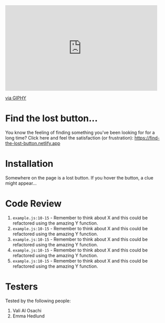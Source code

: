 <iframe src="https://giphy.com/embed/kNwQN4ueScpbaeWtef" width="480" height="270" frameBorder="0" class="giphy-embed" allowFullScreen></iframe><p><a href="https://giphy.com/gifs/netflix-season-1-episode-squid-game-kNwQN4ueScpbaeWtef">via GIPHY</a></p>

# Find the lost button...

You know the feeling of finding something you've been looking for for a long time? Click here and feel the satisfaction (or frustration):
https://find-the-lost-button.netlify.app

# Installation

Somewhere on the page is a lost button. If you hover the button, a clue might appear...

# Code Review

1. `example.js:10-15` - Remember to think about X and this could be refactored using the amazing Y function.
1. `example.js:10-15` - Remember to think about X and this could be refactored using the amazing Y function.
1. `example.js:10-15` - Remember to think about X and this could be refactored using the amazing Y function.
1. `example.js:10-15` - Remember to think about X and this could be refactored using the amazing Y function.
1. `example.js:10-15` - Remember to think about X and this could be refactored using the amazing Y function.

# Testers

Tested by the following people:

1. Vali Al Osachi
2. Emma Hedlund
